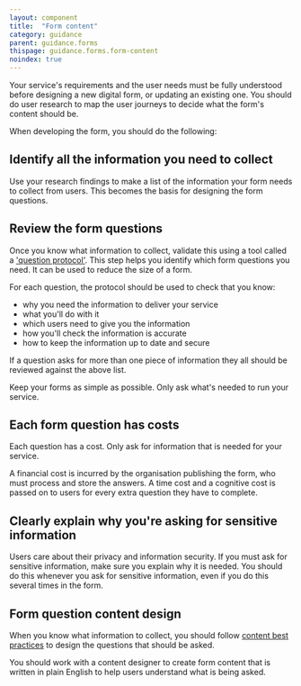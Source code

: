 ```yaml
---
layout: component
title:  "Form content"
category: guidance
parent: guidance.forms
thispage: guidance.forms.form-content
noindex: true
---
```


Your service's requirements and the user needs must be fully understood before designing a new digital form, or updating an existing one. You should do user research to map the user journeys to decide what the form's content should be.

When developing the form, you should do the following:

## Identify all the information you need to collect

Use your research findings to make a list of the information your form needs to collect from users. This becomes the basis for designing the form questions.

## Review the form questions 

Once you know what information to collect, validate this using a tool called a ['question protocol'](https://www.gov.uk/service-manual/design/form-structure#know-why-youre-asking-every-question). This step helps you identify which form questions you need. It can be used to reduce the size of a form.

For each question, the protocol should be used to check that you know:

- why you need the information to deliver your service
- what you'll do with it
- which users need to give you the information
- how you'll check the information is accurate
- how to keep the information up to date and secure

If a question asks for more than one piece of information they all should be reviewed against the above list.

<div class="ds_inset-text">
    <div class="ds_inset-text__text">
        Keep your forms as simple as possible. Only ask what's needed to run your service.
    </div>
</div>

## Each form question has costs

Each question has a cost. Only ask for information that is needed for your service.

A financial cost is incurred by the organisation publishing the form, who must process and store the answers. A time cost and a cognitive cost is passed on to users for every extra question they have to complete. 

## Clearly explain why you're asking for sensitive information

Users care about their privacy and information security. If you must ask for sensitive information, make sure you explain why it is needed. You should do this whenever you ask for sensitive information, even if you do this several times in the form.

## Form question content design

When you know what information to collect, you should follow [content best practices](https://resources.mygov.scot/content-standards/) to design the questions that should be asked.

You should work with a content designer to create form content that is written in plain English to help users understand what is being asked.
